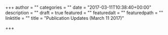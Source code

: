 +++
author = ""
categories = ""
date = "2017-03-11T10:38:40+00:00"
description = ""
draft = true
featured = ""
featuredalt = ""
featuredpath = ""
linktitle = ""
title = "Publication Updates (March 11 2017)"

+++
